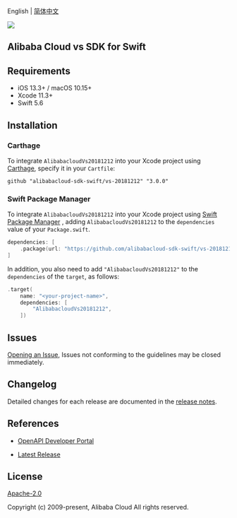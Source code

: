 English | [简体中文](README-CN.md)

![](https://aliyunsdk-pages.alicdn.com/icons/AlibabaCloud.svg)

## Alibaba Cloud vs SDK for Swift

## Requirements

- iOS 13.3+ / macOS 10.15+
- Xcode 11.3+
- Swift 5.6

## Installation

### Carthage

To integrate `AlibabacloudVs20181212` into your Xcode project using [Carthage](https://github.com/Carthage/Carthage), specify it in your `Cartfile`:

```ogdl
github "alibabacloud-sdk-swift/vs-20181212" "3.0.0"
```

### Swift Package Manager

To integrate `AlibabacloudVs20181212` into your Xcode project using [Swift Package Manager](https://swift.org/package-manager/) , adding `AlibabacloudVs20181212` to the `dependencies` value of your `Package.swift`.

```swift
dependencies: [
    .package(url: "https://github.com/alibabacloud-sdk-swift/vs-20181212.git", from: "3.0.0")
]
```

In addition, you also need to add `"AlibabacloudVs20181212"` to the `dependencies` of the `target`, as follows:

```swift
.target(
    name: "<your-project-name>",
    dependencies: [
        "AlibabacloudVs20181212",
    ])
```

## Issues

[Opening an Issue](https://github.com/alibabacloud-sdk-swift/vs-20181212/issues/new), Issues not conforming to the guidelines may be closed immediately.

## Changelog

Detailed changes for each release are documented in the [release notes](./ChangeLog.txt).

## References

* [OpenAPI Developer Portal](https://next.api.alibabacloud.com/home)
- [Latest Release](https://github.com/alibabacloud-sdk-swift/vs-20181212)

## License

[Apache-2.0](http://www.apache.org/licenses/LICENSE-2.0)

Copyright (c) 2009-present, Alibaba Cloud All rights reserved.
